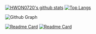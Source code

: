 [![HWON0720's github stats](https://github-readme-stats.vercel.app/api?username=HWON0720&line_height=24&show_icons=true&count_private=true&hide=stars&theme=nightowl)](https://github.com/HWON0720)
[![Top Langs](https://github-readme-stats.vercel.app/api/top-langs/?username=HWON0720&layout=compact&theme=nightowl)](https://github.com/HWON0720)

![Github Graph](https://activity-graph.herokuapp.com/graph?username=HWON0720&area=false&theme=xcode&hide_border=true)

[![Readme Card](https://github-readme-stats.vercel.app/api/pin/?username=HWON0720&repo=algorithm-by-python&&show_owner=true&theme=nightowl)](https://github.com/HWON0720/algorithm-by-python)
[![Readme Card](https://github-readme-stats.vercel.app/api/pin/?username=HWON0720&repo=TIL&&show_owner=true&theme=nightowl)](https://github.com/HWON0720/TIL)


<!--
**HWON0720/HWON0720** is a ✨ _special_ ✨ repository because its `README.md` (this file) appears on your GitHub profile.

Here are some ideas to get you started:

- 🔭 I’m currently working on ...
- 🌱 I’m currently learning ...
- 👯 I’m looking to collaborate on ...
- 🤔 I’m looking for help with ...
- 💬 Ask me about ...
- 📫 How to reach me: ...
- 😄 Pronouns: ...
- ⚡ Fun fact: ...
-->
